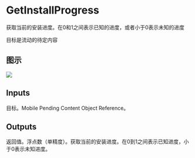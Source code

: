 # GetInstallProgress

获取当前的安装进度。在0和1之间表示已知的进度，或者小于0表示未知的进度

目标是流动的待定内容

## 图示

![]($-20221218-20062468.png)

## Inputs

目标。Mobile Pending Content Object Reference。  

## Outputs

返回值。浮点数（单精度）。获取当前的安装进度。在0到1之间表示已知进度，小于0表示未知进度。
